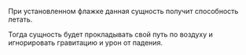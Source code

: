 При установленном флажке данная сущность получит способность летать.

Тогда сущность будет прокладывать свой путь по воздуху и игнорировать гравитацию и урон от падения.